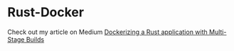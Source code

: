 # Rust-Docker

Check out my article on Medium [Dockerizing a Rust application with Multi-Stage Builds](https://medium.com/@ams_132/simple-mern-app-to-get-you-off-the-ground-b8b4d1296755)
